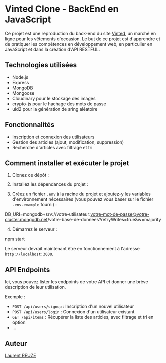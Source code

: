 # Vinted Clone - BackEnd en JavaScript

Ce projet est une reproduction du back-end du site [Vinted](https://www.vinted.fr/), un marché en ligne pour les vêtements d'occasion. Le but de ce projet est d'apprendre et de pratiquer les compétences en développement web, en particulier en JavaScript et dans la création d'API RESTFUL.

## Technologies utilisées

- Node.js
- Express
- MongoDB
- Mongoose
- Cloudinary pour le stockage des images
- crypto-js pour le hachage des mots de passe
- uid2 pour la génération de sring aléatoire

## Fonctionnalités

- Inscription et connexion des utilisateurs
- Gestion des articles (ajout, modification, suppression)
- Recherche d'articles avec filtrage et tri

## Comment installer et exécuter le projet
1. Clonez ce dépôt :

2. Installez les dépendances du projet :

3. Créez un fichier `.env` à la racine du projet et ajoutez-y les variables d'environnement nécessaires (vous pouvez vous baser sur le fichier `.env.example` fourni) :

DB_URI=mongodb+srv://votre-utilisateur:votre-mot-de-passe@votre-cluster.mongodb.net/votre-base-de-donnees?retryWrites=true&w=majority


4. Démarrez le serveur :

npm start


Le serveur devrait maintenant être en fonctionnement à l'adresse `http://localhost:3000`.

## API Endpoints

Ici, vous pouvez lister les endpoints de votre API et donner une brève description de leur utilisation.

Exemple :

- `POST /api/users/signup` : Inscription d'un nouvel utilisateur
- `POST /api/users/login` : Connexion d'un utilisateur existant
- `GET /api/items` : Récupérer la liste des articles, avec filtrage et tri en option
- ...


## Auteur

[Laurent REUZE](https://github.com/votre-nom-d-utilisateur)
